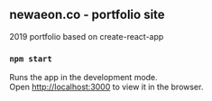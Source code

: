 ## newaeon.co - portfolio site

2019 portfolio based on create-react-app

### `npm start`

Runs the app in the development mode.<br>
Open [http://localhost:3000](http://localhost:3000) to view it in the browser.
